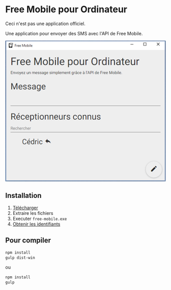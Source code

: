 # Free Mobile pour Ordinateur

Ceci n'est pas une application officiel.

Une  application pour envoyer des SMS avec l'API de Free Mobile.

![Demo](demo.png)

## Installation

1. [Télécharger](https://github.com/cedced19/free-mobile-desktop/releases/latest)
2. Extraire les fichiers
3. Executer `free-mobile.exe`
4. [Obtenir les identifiants](http://www.domotique-info.fr/2014/06/nouvelle-api-sms-chez-free/)

## Pour compiler

```
npm install
gulp dist-win
```
ou
```
npm install
gulp
```
